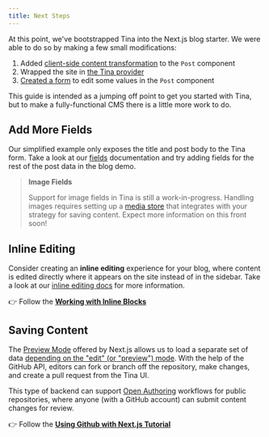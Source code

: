 ```yaml
---
title: Next Steps
---
```

At this point, we've bootstrapped Tina into the Next.js blog starter. We were able to do so by making a few small modifications:

1. Added [client-side content transformation](/guides/nextjs/adding-tina/project-setup) to the `Post` component
2. Wrapped the site in [the Tina provider](/guides/nextjs/adding-tina/adding-tina-provider)
3. [Created a form](http://localhost:3000/guides/nextjs/adding-tina/creating-forms) to edit some values in the `Post` component

This guide is intended as a jumping off point to get you started with Tina, but to make a fully-functional CMS there is a little more work to do.

## Add More Fields

Our simplified example only exposes the title and post body to the Tina form. Take a look at our [fields](/docs/plugins/fields) documentation and try adding fields for the rest of the post data in the blog demo.

> **Image Fields**
>
> Support for image fields in Tina is still a work-in-progress. Handling images requires setting up a [media store](/docs/media) that integrates with your strategy for saving content. Expect more information on this front soon!

## Inline Editing

Consider creating an **inline editing** experience for your blog, where content is edited directly where it appears on the site instead of in the sidebar. Take a look at our [inline editing docs](/docs/ui/inline-editing) for more information.

👉 Follow the [**Working with Inline Blocks**](https://tinacms.org/guides/general/inline-blocks/overview)

## Saving Content

The [Preview Mode](https://nextjs.org/docs/advanced-features/preview-mode) offered by Next.js allows us to load a separate set of data [depending on the "edit" (or "preview") mode](https://tinacms.org/blog/introducing-visual-open-authoring#using-nextjs-to-enable-edit-mode). With the help of the GitHub API, editors can fork or branch off the repository, make changes, and create a pull request from the Tina UI.

This type of backend can support [Open Authoring](https://tinacms.org/blog/introducing-visual-open-authoring#using-nextjs-to-enable-edit-mode) workflows for public repositories, where anyone (with a GitHub account) can submit content changes for review.

👉 Follow the [**Using Github with Next.js Tutorial**](https://tinacms.org/guides/nextjs/github/initial-setup)
